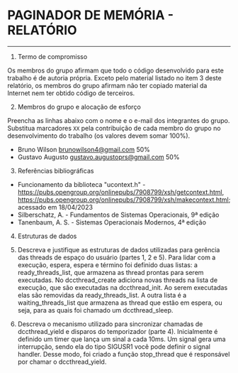 # PAGINADOR DE MEMÓRIA - RELATÓRIO
___

1. Termo de compromisso

Os membros do grupo afirmam que todo o código desenvolvido para este
trabalho é de autoria própria.  Exceto pelo material listado no item
3 deste relatório, os membros do grupo afirmam não ter copiado
material da Internet nem ter obtido código de terceiros.

2. Membros do grupo e alocação de esforço

Preencha as linhas abaixo com o nome e o e-mail dos integrantes do
grupo.  Substitua marcadores `XX` pela contribuição de cada membro
do grupo no desenvolvimento do trabalho (os valores devem somar
100%).

  * Bruno Wilson <brunowilson4@gmail.com> 50%
  * Gustavo Augusto <gustavo.augustoprs@gmail.com> 50%

3. Referências bibliográficas

  - Funcionamento da biblioteca "ucontext.h" - <https://pubs.opengroup.org/onlinepubs/7908799/xsh/getcontext.html>, <https://pubs.opengroup.org/onlinepubs/7908799/xsh/makecontext.html>; acessado em 18/04/2023
  - Silberschatz, A. - Fundamentos de Sistemas Operacionais, 9ª edição
  - Tanenbaum, A. S. - Sistemas Operacionais Modernos, 4ª edição

4. Estruturas de dados

  1. Descreva e justifique as estruturas de dados utilizadas para
     gerência das threads de espaço do usuário (partes 1, 2 e 5).
  Para lidar com a execução, espera, espera e término foi definido duas listas: a ready_threads_list, que armazena as thread prontas para serem executadas. No dccthread_create adiciona novas threads na lista de execução, que são executadas na dccthread_init. Ao serem executadas elas são removidas da ready_threads_list. A outra lista é a waiting_threads_list que armazena as thread que estão em espera, ou seja, para as quais foi chamado um dccthread_sleep.
  2. Descreva o mecanismo utilizado para sincronizar chamadas de
     dccthread_yield e disparos do temporizador (parte 4).
  Inicialmente é definido um timer que lança um sinal a cada 10ms. Um signal gera uma interrupção, sendo ela do tipo SIGUSR1 você pode definir o signal handler. Desse modo, foi criado a função stop_thread que é responsável por chamar o dccthread_yield.